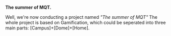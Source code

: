 <b>The summer of MQT.</b>

Well, we're now conducting a project named <i>"The summer of MQT"</i>
The whole project is based on Gamification, which could be seperated into three main parts:
[Campus]+[Dome]+[Home].

